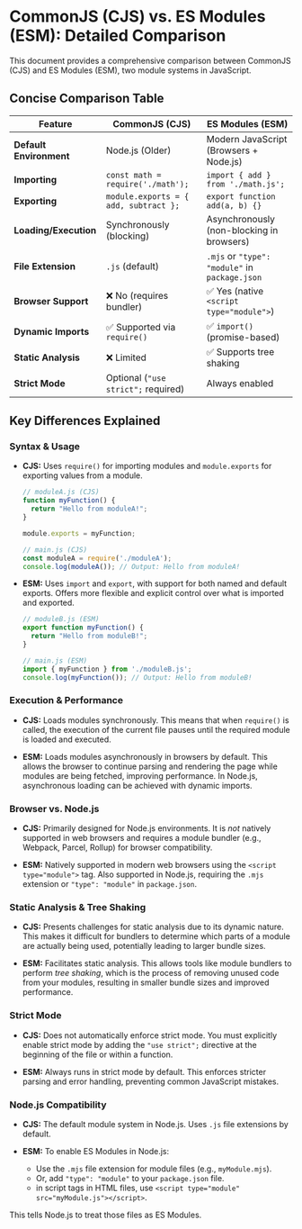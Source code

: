 # CommonJS (CJS) vs. ES Modules (ESM): Detailed Comparison

This document provides a comprehensive comparison between CommonJS (CJS) and ES Modules (ESM), two module systems in JavaScript.

## Concise Comparison Table

| Feature                      | CommonJS (CJS)                                   | ES Modules (ESM)                                     |
|------------------------------|---------------------------------------------------|-----------------------------------------------------|
| **Default Environment**        | Node.js (Older)                                   | Modern JavaScript (Browsers + Node.js)               |
| **Importing**               | `const math = require('./math');`               | `import { add } from './math.js';`                |
| **Exporting**               | `module.exports = { add, subtract };`          | `export function add(a, b) {}`                   |
| **Loading/Execution**        | Synchronously (blocking)                       | Asynchronously (non-blocking in browsers)         |
| **File Extension**          | `.js` (default)                                    | `.mjs` or `"type": "module"` in `package.json`        |
| **Browser Support**           | ❌ No (requires bundler)                            | ✅ Yes (native `<script type="module">`)                 |
| **Dynamic Imports**           | ✅ Supported via `require()`                        | ✅ `import()` (promise-based)                        |
| **Static Analysis**           | ❌ Limited                                         | ✅ Supports tree shaking                               |
| **Strict Mode**             | Optional (`"use strict";` required)               | Always enabled                                       |

## Key Differences Explained

### Syntax & Usage

*   **CJS:** Uses `require()` for importing modules and `module.exports` for exporting values from a module.

    ```javascript
    // moduleA.js (CJS)
    function myFunction() {
      return "Hello from moduleA!";
    }

    module.exports = myFunction;

    // main.js (CJS)
    const moduleA = require('./moduleA');
    console.log(moduleA()); // Output: Hello from moduleA!
    ```

*   **ESM:** Uses `import` and `export`, with support for both named and default exports.  Offers more flexible and explicit control over what is imported and exported.

    ```javascript
    // moduleB.js (ESM)
    export function myFunction() {
      return "Hello from moduleB!";
    }

    // main.js (ESM)
    import { myFunction } from './moduleB.js';
    console.log(myFunction()); // Output: Hello from moduleB!
    ```

### Execution & Performance

*   **CJS:** Loads modules synchronously. This means that when `require()` is called, the execution of the current file pauses until the required module is loaded and executed.

*   **ESM:** Loads modules asynchronously in browsers by default. This allows the browser to continue parsing and rendering the page while modules are being fetched, improving performance. In Node.js, asynchronous loading can be achieved with dynamic imports.

### Browser vs. Node.js

*   **CJS:** Primarily designed for Node.js environments. It is *not* natively supported in web browsers and requires a module bundler (e.g., Webpack, Parcel, Rollup) for browser compatibility.

*   **ESM:** Natively supported in modern web browsers using the `<script type="module">` tag.  Also supported in Node.js, requiring the `.mjs` extension or `"type": "module"` in `package.json`.

### Static Analysis & Tree Shaking

*   **CJS:** Presents challenges for static analysis due to its dynamic nature. This makes it difficult for bundlers to determine which parts of a module are actually being used, potentially leading to larger bundle sizes.

*   **ESM:** Facilitates static analysis. This allows tools like module bundlers to perform *tree shaking*, which is the process of removing unused code from your modules, resulting in smaller bundle sizes and improved performance.

### Strict Mode

*   **CJS:** Does not automatically enforce strict mode.  You must explicitly enable strict mode by adding the `"use strict";` directive at the beginning of the file or within a function.

*   **ESM:** Always runs in strict mode by default. This enforces stricter parsing and error handling, preventing common JavaScript mistakes.

### Node.js Compatibility

*   **CJS:** The default module system in Node.js.  Uses `.js` file extensions by default.

*   **ESM:**  To enable ES Modules in Node.js:
    *   Use the `.mjs` file extension for module files (e.g., `myModule.mjs`).
    *   Or, add `"type": "module"` to your `package.json` file.
    *   in script tags in HTML files, use `<script type="module" src="myModule.js"></script>`.

This tells Node.js to treat those files as ES Modules.

